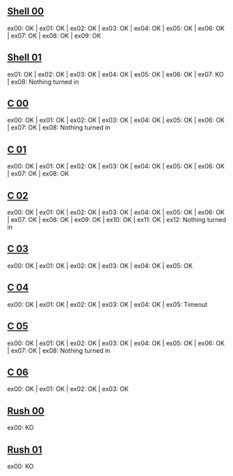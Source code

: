 ## [Shell 00](https://github.com/PHBasin/42/tree/main/Shell00)
ex00: OK | ex01: OK | ex02: OK | ex03: OK | ex04: OK | ex05: OK | ex06: OK | ex07: OK | ex08: OK | ex09: OK

## [Shell 01](https://github.com/PHBasin/42/tree/main/Shell01)
ex01: OK | ex02: OK | ex03: OK | ex04: OK | ex05: OK | ex06: OK | ex07: KO | ex08: Nothing turned in

## [C 00](https://github.com/PHBasin/42/tree/main/C00)
ex00: OK | ex01: OK | ex02: OK | ex03: OK | ex04: OK | ex05: OK | ex06: OK | ex07: OK | ex08: Nothing turned in

## [C 01](https://github.com/PHBasin/42/tree/main/C01)
ex00: OK | ex01: OK | ex02: OK | ex03: OK | ex04: OK | ex05: OK | ex06: OK | ex07: OK | ex08: OK

## [C 02](https://github.com/PHBasin/42/tree/main/C02)
ex00: OK | ex01: OK | ex02: OK | ex03: OK | ex04: OK | ex05: OK | ex06: OK | ex07: OK | ex08: OK | ex09: OK | ex10: OK | ex11: OK | ex12: Nothing turned in

## [C 03](https://github.com/PHBasin/42/tree/main/C03)
ex00: OK | ex01: OK | ex02: OK | ex03: OK | ex04: OK | ex05: OK

## [C 04](https://github.com/PHBasin/42/tree/main/C04)
ex00: OK | ex01: OK | ex02: OK | ex03: OK | ex04: OK | ex05: Timeout

## [C 05](https://github.com/PHBasin/42/tree/main/C05)
ex00: OK | ex01: OK | ex02: OK | ex03: OK | ex04: OK | ex05: OK | ex06: OK | ex07: OK | ex08: Nothing turned in

## [C 06](https://github.com/PHBasin/42/tree/main/C06)
ex00: OK | ex01: OK | ex02: OK | ex03: OK

## [Rush 00](https://github.com/PHBasin/42/tree/main/Rush00)
ex00: KO

## [Rush 01](https://github.com/PHBasin/42/tree/main/Rush01)
ex00: KO
